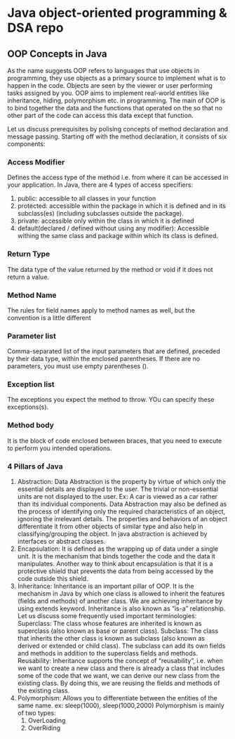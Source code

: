 # Java object-oriented programming & DSA repo

## OOP Concepts in Java
As the name suggests OOP refers to languages that use objects in programming, they use objects as a primary source to implement what is 
to happen in the code. Objects are seen by the viewer or user performing tasks assigned by you. OOP aims to implement real-world entities 
like inheritance, hiding, polymorphism etc. in programming. The main of OOP is to bind together the data and the functions that operated on 
the so that no other part of the code can access this data except that function.

Let us discuss prerequisites by polising concepts of method declaration and message passing. Starting off with the method declaration, it consists
of six components:

### Access Modifier
Defines the access type of the method i.e. from where it can be accessed in your application. In Java, there are 4 types of access specifiers:
1. public: accessible to all classes in your function
2. protected: accessible within the package in which it is defined and in its subclass(es) (including subclasses outside the package).
3. private: accessible only within the class in which it is defined 
4. default(declared / defined without using any modifier): Accessible withing the same class and package within which its class is defined.

### Return Type 
The data type of the value returned by the method or void if it does not return a value. 

### Method Name
The rules for field names apply to method names as well, but the convention is a little different

### Parameter list
Comma-separated list of the input parameters that are defined, preceded by their data type, within the enclosed parentheses. If there are no parameters, you must use empty parentheses ().

### Exception list
The exceptions you expect the method to throw. YOu can specify these exceptions(s).

### Method body
It is the block of code enclosed between braces, that you need to execute to perform you intended operations.

### 4 Pillars of Java

1. Abstraction: Data Abstraction is the property by virtue of which only the essential details are displayed to the user. The trivial or non-essential units are not displayed to the user. Ex: A car is viewed as a car rather than its individual components.
   Data Abstraction may also be defined as the process of identifying only the required characteristics of an object, ignoring the irrelevant details. The properties and behaviors of an object differentiate it from other objects of similar type and also help in classifying/grouping the object. In java abstraction is achieved by interfaces or abstract classes.
2. Encapsulation: It is defined as the wrapping up of data under a single unit. It is the mechanism that binds together the code and the data it manipulates. Another way to think about encapsulation is that it is a protective shield that prevents the data from being accessed by the code outside this shield. 
3. Inheritance: Inheritance is an important pillar of OOP. It is the mechanism in Java by which one class is allowed to inherit the features (fields and methods) of another class. We are achieving inheritance by using extends keyword. Inheritance is also known as “is-a” relationship.
Let us discuss some frequently used important terminologies:
Superclass: The class whose features are inherited is known as superclass (also known as base or parent class).
Subclass: The class that inherits the other class is known as subclass (also known as derived or extended or child class). The subclass can add its own fields and methods in addition to the superclass fields and methods.
Reusability: Inheritance supports the concept of “reusability”, i.e. when we want to create a new class and there is already a class that includes some of the code that we want, we can derive our new class from the existing class. By doing this, we are reusing the fields and methods of the existing class.
4. Polymorphism: Allows you to differentiate between the entities of the same name. ex: sleep(1000), sleep(1000,2000)
Polymorphism is mainly of two types: 
   1. OverLoading
   2. OverRiding



